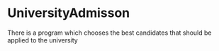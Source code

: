 # UniversityAdmisson
There is a program which chooses the best candidates that should be applied to the university
